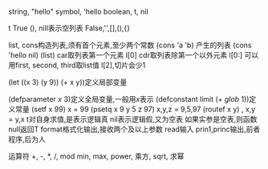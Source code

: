 string, "hello"
symbol, 'hello
boolean, t, nil

t True
(), nill表示空列表 False,'',[],(),{}

list, cons构造列表,须有首个元素,至少两个常数
(cons 'a 'b) 产生的列表
(cons 'hello nil)
(list)
car取列表第一个元素 l[0]
cdr取列表除第一个以外元素 l[0:]
可以用first, second, third取list值 l[2],切片会少1


(let ((x 3) (y 9)) (+ x y))定义局部变量

(defparameter *x* 3)定义全局变量,一般用*x*表示
(defconstant limit (+ *glob* 1))定义常量
(setf x 99) x = 99
(psetq x 9 y 5 z 97) x,y,z = 9,5,97
(routef x y) , x,y = y,x
t对自身求值,是表示逻辑真
nil表示逻辑假,又为空表
如果实参是空表,则函数null返回T
format格式化输出,接收两个及以上参数
read输入
prin1,princ输出,前者程序,后为人

运算符
+, -, *, /, mod
min, max,
power, 乘方, sqrt, 求幂
